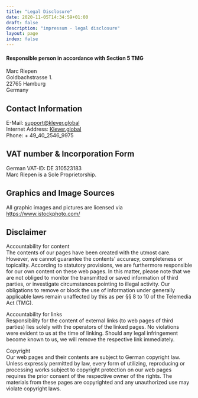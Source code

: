 ```yaml
---
title: "Legal Disclosure"
date: 2020-11-05T14:34:59+01:00
draft: false
description: "impressum - legal disclosure"
layout: page
index: false
---
```


#### Responsible person in accordance with Section 5 TMG  
  
Marc Riepen  
Goldbachstrasse 1.  
22765 Hamburg  
Germany

## Contact Information

E-Mail: support@klever.global  
Internet Address: [Klever.global](https://klever.global)  
Phone: + 49_40_2546_9975

## VAT number & Incorporation Form
  
German VAT-ID: DE 310523183  
Marc Riepen is a Sole Proprietorship.

## Graphics and Image Sources

All graphic images and pictures are licensed via https://www.istockphoto.com/ 

## Disclaimer

Accountability for content  
The contents of our pages have been created with the utmost care. However, we cannot guarantee the contents' accuracy, completeness or topicality. According to statutory provisions, we are furthermore responsible for our own content on these web pages. In this matter, please note that we are not obliged to monitor the transmitted or saved information of third parties, or investigate circumstances pointing to illegal activity. Our obligations to remove or block the use of information under generally applicable laws remain unaffected by this as per §§ 8 to 10 of the Telemedia Act (TMG).  
  
Accountability for links  
Responsibility for the content of external links (to web pages of third parties) lies solely with the operators of the linked pages. No violations were evident to us at the time of linking. Should any legal infringement become known to us, we will remove the respective link immediately.  
  
Copyright  
Our web pages and their contents are subject to German copyright law. Unless expressly permitted by law, every form of utilizing, reproducing or processing works subject to copyright protection on our web pages requires the prior consent of the respective owner of the rights. The materials from these pages are copyrighted and any unauthorized use may violate copyright laws.  